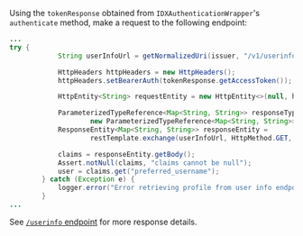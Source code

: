 
Using the `tokenResponse` obtained from `IDXAuthenticationWrapper`'s `authenticate`
method, make a request to the following endpoint:

```java
...
try {
            String userInfoUrl = getNormalizedUri(issuer, "/v1/userinfo");

            HttpHeaders httpHeaders = new HttpHeaders();
            httpHeaders.setBearerAuth(tokenResponse.getAccessToken());

            HttpEntity<String> requestEntity = new HttpEntity<>(null, httpHeaders);

            ParameterizedTypeReference<Map<String, String>> responseType =
                    new ParameterizedTypeReference<Map<String, String>>() { };
            ResponseEntity<Map<String, String>> responseEntity =
                    restTemplate.exchange(userInfoUrl, HttpMethod.GET, requestEntity, responseType);

            claims = responseEntity.getBody();
            Assert.notNull(claims, "claims cannot be null");
            user = claims.get("preferred_username");
        } catch (Exception e) {
            logger.error("Error retrieving profile from user info endpoint", e);
        }
...
```

See [`/userinfo` endpoint](/docs/reference/api/oidc/#userinfo) for more response details.

